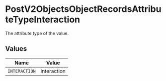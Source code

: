 # PostV2ObjectsObjectRecordsAttributeTypeInteraction

The attribute type of the value.


## Values

| Name          | Value         |
| ------------- | ------------- |
| `INTERACTION` | interaction   |